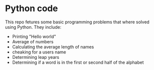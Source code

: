 # Python code 
This repo fetures some basic programming problems that where solved using Python. They include:
*  Printing  "Hello world"
* Average of numbers
* Calculating the average length of names
* cheaking for a users name 
* Determining  leap years
* Determining if a word is in the first or second half of the alphabet 
